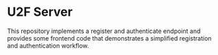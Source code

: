 # U2F Server

This repository implements a register and authenticate endpoint and provides some frontend code that demonstrates a
simplified registration and authentication workflow.